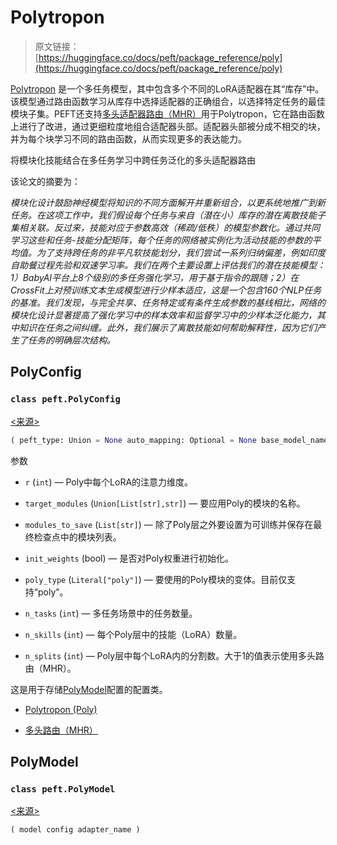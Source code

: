 # Polytropon

> 原文链接：[https://huggingface.co/docs/peft/package_reference/poly](https://huggingface.co/docs/peft/package_reference/poly)

[Polytropon](https://hf.co/papers/2202.13914) 是一个多任务模型，其中包含多个不同的LoRA适配器在其“库存”中。该模型通过路由函数学习从库存中选择适配器的正确组合，以选择特定任务的最佳模块子集。PEFT还支持[多头适配器路由（MHR）](https://hf.co/papers/2211.03831)用于Polytropon，它在路由函数上进行了改进，通过更细粒度地组合适配器头部。适配器头部被分成不相交的块，并为每个块学习不同的路由函数，从而实现更多的表达能力。

将模块化技能结合在多任务学习中跨任务泛化的多头适配器路由

该论文的摘要为：

*模块化设计鼓励神经模型将知识的不同方面解开并重新组合，以更系统地推广到新任务。在这项工作中，我们假设每个任务与来自（潜在小）库存的潜在离散技能子集相关联。反过来，技能对应于参数高效（稀疏/低秩）的模型参数化。通过共同学习这些和任务-技能分配矩阵，每个任务的网络被实例化为活动技能的参数的平均值。为了支持跨任务的非平凡软技能划分，我们尝试一系列归纳偏差，例如印度自助餐过程先验和双速学习率。我们在两个主要设置上评估我们的潜在技能模型：1）BabyAI平台上8个级别的多任务强化学习，用于基于指令的跟随；2）在CrossFit上对预训练文本生成模型进行少样本适应，这是一个包含160个NLP任务的基准。我们发现，与完全共享、任务特定或有条件生成参数的基线相比，网络的模块化设计显著提高了强化学习中的样本效率和监督学习中的少样本泛化能力，其中知识在任务之间纠缠。此外，我们展示了离散技能如何帮助解释性，因为它们产生了任务的明确层次结构。*

## PolyConfig

### `class peft.PolyConfig`

[<来源>](https://github.com/huggingface/peft/blob/v0.8.2/src/peft/tuners/poly/config.py#L22)

```py
( peft_type: Union = None auto_mapping: Optional = None base_model_name_or_path: Optional = None revision: Optional = None task_type: Union = None inference_mode: bool = False r: int = 8 target_modules: Union = None modules_to_save: Optional = None init_weights: bool = True poly_type: Literal = 'poly' n_tasks: int = 1 n_skills: int = 4 n_splits: int = 1 )
```

参数

+   `r` (`int`) — Poly中每个LoRA的注意力维度。

+   `target_modules` (`Union[List[str],str]`) — 要应用Poly的模块的名称。

+   `modules_to_save` (`List[str]`) — 除了Poly层之外要设置为可训练并保存在最终检查点中的模块列表。

+   `init_weights` (bool) — 是否对Poly权重进行初始化。

+   `poly_type` (`Literal["poly"]`) — 要使用的Poly模块的变体。目前仅支持“poly”。

+   `n_tasks` (`int`) — 多任务场景中的任务数量。

+   `n_skills` (`int`) — 每个Poly层中的技能（LoRA）数量。

+   `n_splits` (`int`) — Poly层中每个LoRA内的分割数。大于1的值表示使用多头路由（MHR）。

这是用于存储[PolyModel](/docs/peft/v0.8.2/en/package_reference/poly#peft.PolyModel)配置的配置类。

+   [Polytropon (Poly)](https://arxiv.org/abs/2202.13914)

+   [多头路由（MHR）](https://arxiv.org/abs/2211.03831)

## PolyModel

### `class peft.PolyModel`

[<来源>](https://github.com/huggingface/peft/blob/v0.8.2/src/peft/tuners/poly/model.py#L33)

```py
( model config adapter_name )
```
